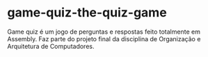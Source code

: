# game-quiz-the-quiz-game
Game quiz é um jogo de perguntas e respostas feito totalmente em Assembly.
Faz parte do projeto final da disciplina de Organização e Arquitetura de Computadores.
